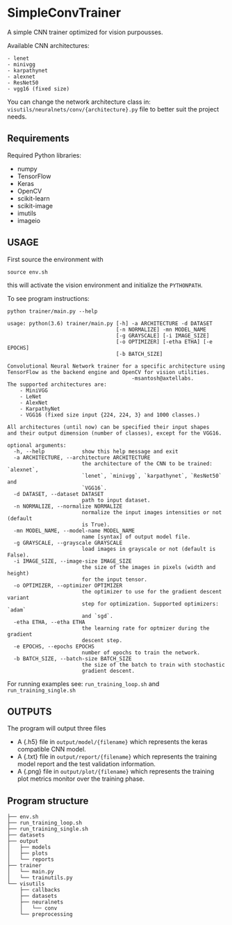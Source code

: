 # SimpleConvTrainer

A simple CNN trainer optimized for vision purpousses.

Available CNN architectures:
```
- lenet
- minivgg
- karpathynet
- alexnet
- ResNet50
- vgg16 (fixed size)
```

You can change the network architecture class in:
```visutils/neuralnets/conv/{architecture}.py``` file to better suit the project needs.


## Requirements

Required Python libraries:
+ numpy
+ TensorFlow
+ Keras
+ OpenCV
+ scikit-learn
+ scikit-image
+ imutils
+ imageio

## USAGE
First source the environment with
```
source env.sh
```
this will activate the vision environment and
initialize the `PYTHONPATH`.

To see program instructions:
```
python trainer/main.py --help
````
```
usage: python(3.6) trainer/main.py [-h] -a ARCHITECTURE -d DATASET
                                   [-n NORMALIZE] -mn MODEL_NAME
                                   [-g GRAYSCALE] [-i IMAGE_SIZE]
                                   [-o OPTIMIZER] [-etha ETHA] [-e EPOCHS]
                                   [-b BATCH_SIZE]

Convolutional Neural Network trainer for a specific architecture using
TensorFlow as the backend engine and OpenCV for vision utilities.
                                        -msantosh@axtellabs.
The supported architectures are:
    - MiniVGG
    - LeNet
    - AlexNet
    - KarpathyNet
    - VGG16 (fixed size input {224, 224, 3} and 1000 classes.)

All architectures (until now) can be specified their input shapes
and their output dimension (number of classes), except for the VGG16.

optional arguments:
  -h, --help            show this help message and exit
  -a ARCHITECTURE, --architecture ARCHITECTURE
                        the architecture of the CNN to be trained: `alexnet`,
                        `lenet`, `minivgg`, `karpathynet`, `ResNet50` and
                        `VGG16`.
  -d DATASET, --dataset DATASET
                        path to input dataset.
  -n NORMALIZE, --normalize NORMALIZE
                        normalize the input images intensities or not (default
                        is True).
  -mn MODEL_NAME, --model-name MODEL_NAME
                        name [syntax] of output model file.
  -g GRAYSCALE, --grayscale GRAYSCALE
                        load images in grayscale or not (default is False).
  -i IMAGE_SIZE, --image-size IMAGE_SIZE
                        the size of the images in pixels (width and height)
                        for the input tensor.
  -o OPTIMIZER, --optimizer OPTIMIZER
                        the optimizer to use for the gradient descent variant
                        step for optimization. Supported optimizers: `adam`
                        and `sgd`.
  -etha ETHA, --etha ETHA
                        the learning rate for optmizer during the gradient
                        descent step.
  -e EPOCHS, --epochs EPOCHS
                        number of epochs to train the network.
  -b BATCH_SIZE, --batch-size BATCH_SIZE
                        the size of the batch to train with stochastic
                        gradient descent.
```

For running examples see: ```run_training_loop.sh``` and ```run_training_single.sh```

## OUTPUTS
The program will output three files
+ A {.h5} file in ```output/model/{filename}``` which represents the keras
compatible CNN model.
+ A {.txt} file in ```output/report/{filename}``` which represents the training model
report and the test validation information.
+ A {.png} file in ```output/plot/{filename}``` which represents the training plot
metrics monitor over the training phase.


## Program structure
```
├── env.sh
├── run_training_loop.sh
├── run_training_single.sh
├── datasets
├── output
│   ├── models
│   ├── plots
│   └── reports
├── trainer
│   └── main.py
│   └── trainutils.py
└── visutils
    ├── callbacks
    ├── datasets
    ├── neuralnets
    │   └── conv
    └── preprocessing
```